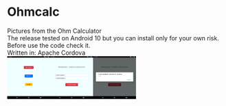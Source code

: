# Ohmcalc <br>
Pictures from the Ohm Calculator <br>
The release tested on Android 10 but you can install only for your own risk. <br>
Before use the code check it. <br>
Written in: Apache Cordova <br>
<img align="left" width="100" height="100" src="https://github.com/prhckspc/Ohmcalc/blob/main/screenshots/1.png"> 
<img align="left" width="100" height="100" src="https://github.com/prhckspc/Ohmcalc/blob/main/screenshots/2.png"> 
<img align="left" width="100" height="100" src="https://github.com/prhckspc/Ohmcalc/blob/main/screenshots/3.png">
